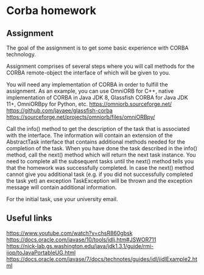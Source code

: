 # Corba homework

## Assignment
The goal of the assignment is to get some basic experience with CORBA technology.

Assignment comprises of several steps where you will call methods for the CORBA remote-object the interface of which will be given to you. 

You will need any implementation of CORBA in order to fulfill the assignment. As an example, you can use OmniORB for C++, native implementation of CORBA in Java JDK 8, Glassfish CORBA for Java JDK 11+, OmniORBpy for Python, etc.
https://omniorb.sourceforge.net/
https://github.com/javaee/glassfish-corba
https://sourceforge.net/projects/omniorb/files/omniORBpy/

Call the info() method to get the description of the task that is associated with the interface. The information will contain an extension of the AbstractTask interface that contains additional methods needed for the completion of the task. When you have done the task described in the info() method, call the next() method which will return the next task instance. You need to complete all the subsequent tasks until the next() method tells you that the homework was successfully completed. In case the next() method cannot give you additional task (e.g. if you did not successfully completed the task yet) an exception TaskException will be thrown and the exception message will contain additional information.

For the initial task, use your university email. 

## Useful links
https://www.youtube.com/watch?v=chsR860gbsk <br />
https://docs.oracle.com/javase/10/tools/idlj.htm#JSWOR711 <br />
https://nick-lab.gs.washington.edu/java/jdk1.3.1/guide/rmi-iiop/toJavaPortableUG.html <br />
https://docs.oracle.com/javase/7/docs/technotes/guides/idl/jidlExample2.html <br />

